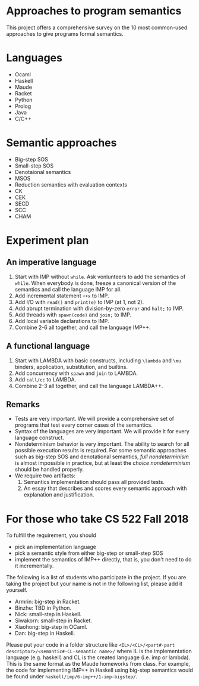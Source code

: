 # Approaches to program semantics

This project offers a comprehensive survey on the 10 most common-used approaches to give programs formal semantics. 

# Languages

* Ocaml
* Haskell
* Maude
* Racket
* Python
* Prolog
* Java 
* C/C++

# Semantic approaches

* Big-step SOS
* Small-step SOS
* Denotaional semantics
* MSOS
* Reduction semantics with evaluation contexts
* CK
* CEK
* SECD
* SCC
* CHAM

# Experiment plan

## An imperative language

1. Start with IMP without `while`. Ask vonlunteers to add the semantics of `while`. When everybody is done, freeze a canonical version of the semantics and call the language IMP for all.
2. Add incremental statement `++x` to IMP.
3. Add I/O with `read()` and `print(e)` to IMP (at 1, not 2).
4. Add abrupt termination with division-by-zero `error` and `halt;` to IMP.
5. Add threads with `spawn(code)` and `join;` to IMP.
6. Add local variable declarations to IMP.
7. Combine 2-6 all together, and call the language IMP++.

## A functional language

1. Start with LAMBDA with basic constructs, including `\lambda` and `\mu` binders, application, substitution, and builtins.
2. Add concurrency with `spawn` and `join` to LAMBDA.
3. Add `call/cc` to LAMBDA.
4. Combine 2-3 all together, and call the language LAMBDA++.

## Remarks

* Tests are very important. We will provide a comprehensive set of programs that test every corner cases of the semantics.
* Syntax of the languages are very important. We will provide it for every language construct.
* Nondeterminism behavior is very important. The ability to search for all possible execution results is required. For some semantic approaches such as big-step SOS and denotational semantics, *full nondeterminism* is almost impossible in practice, but at least the *choice nondeterminism* should be handled properly.
* We require two artifacts:
  1. Semantics implementation should pass all provided tests.
  2. An essay that describes and scores every semantic approach with explanation and justification.

# For those who take CS 522 Fall 2018

To fulfill the requirement, you should
* pick an implementation language
* pick a semantic style from either big-step or small-step SOS
* implement the semantics of IMP++ directly, that is, you don't need to do it incrementally.  

The following is a list of students who participate in the project. If you are taking the project but your name is not in the following list, please add it yourself.

* Armrin: big-step in Racket.
* Binzhe: TBD in Python.
* Nick: small-step in Haskell.
* Siwakorn: small-step in Racket.
* Xiaohong: big-step in OCaml.
* Dan: big-step in Haskell.

Please put your code in a folder structure like `<IL>/<CL>/<part#-part descriptor>/<semantic#-CL-semantic name>/` where IL is the implementation language (e.g. haskell) and CL is the created language (i.e. imp or lambda).  This is the same format as the Maude homeworks from class.
For example, the code for implementing IMP++ in Haskell using big-step semantics would be found under `haskell/imp/6-imp++/1-imp-bigstep/`.
